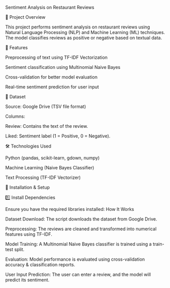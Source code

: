Sentiment Analysis on Restaurant Reviews

📌 Project Overview

This project performs sentiment analysis on restaurant reviews using Natural Language Processing (NLP) and Machine Learning (ML) techniques. The model classifies reviews as positive or negative based on textual data.

🚀 Features

Preprocessing of text using TF-IDF Vectorization

Sentiment classification using Multinomial Naive Bayes

Cross-validation for better model evaluation

Real-time sentiment prediction for user input

📂 Dataset

Source: Google Drive (TSV file format)

Columns:

Review: Contains the text of the review.

Liked: Sentiment label (1 = Positive, 0 = Negative).

🛠️ Technologies Used

Python (pandas, scikit-learn, gdown, numpy)

Machine Learning (Naive Bayes Classifier)

Text Processing (TF-IDF Vectorizer)

📜 Installation & Setup

1️⃣ Install Dependencies

Ensure you have the required libraries installed:
How It Works

Dataset Download: The script downloads the dataset from Google Drive.

Preprocessing: The reviews are cleaned and transformed into numerical features using TF-IDF.

Model Training: A Multinomial Naive Bayes classifier is trained using a train-test split.

Evaluation: Model performance is evaluated using cross-validation accuracy & classification reports.

User Input Prediction: The user can enter a review, and the model will predict its sentiment.



